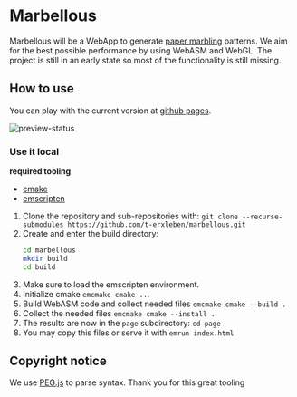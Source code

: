 # Marbellous

Marbellous will be a WebApp to generate [paper marbling](https://en.wikipedia.org/wiki/Paper_marbling) patterns.
We aim for the best possible performance by using WebASM and WebGL.
The project is still in an early state so most of the functionality is still missing.

## How to use

You can play with the current version at [github pages](https://t-erxleben.github.io/marbellous).

![preview-status](https://github.com/t-erxleben/marbellous/actions/workflows/main.yml/badge.svg)

### Use it local

**required tooling**

* [cmake](https://cmake.org/)
* [emscripten](https://emscripten.org/index.html)

1. Clone the repository and sub-repositories with: `git clone --recurse-submodules https://github.com/t-erxleben/marbellous.git` 
2. Create and enter the build directory:
	```bash
	cd marbellous
	mkdir build
	cd build
	```
3. Make sure to load the emscripten environment.
4. Initialize cmake `emcmake cmake ..`.
5. Build WebASM code and collect needed files `emcmake cmake --build . `
6. Collect the needed files `emcmake cmake --install . `
7. The results are now in the `page` subdirectory: `cd page`
8. You may copy this files or serve it with `emrun index.html`

## Copyright notice

We use [PEG.js](https://pegjs.org/) to parse syntax. Thank you for this great tooling
